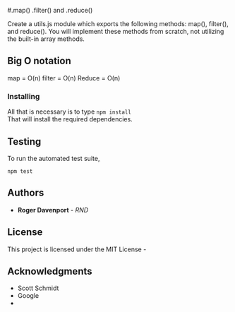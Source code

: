 #.map() .filter() and .reduce()

Create a utils.js module which exports the following methods: map(), filter(), and reduce(). You will implement these methods from scratch, not utilizing the built-in array methods.

## Big O notation
map = O(n)
filter = O(n)
Reduce = O(n)



### Installing

All that is necessary is to type
```npm install```  
That will install the required dependencies.


## Testing

To run the automated test suite, 

```npm test```  








## Authors

* **Roger Davenport** - *RND* 



## License

This project is licensed under the MIT License - 

## Acknowledgments

* Scott Schmidt
* Google
* 
